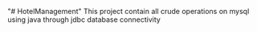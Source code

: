 "# HotelManagement" 
This project contain all crude operations on mysql using java through jdbc database connectivity
